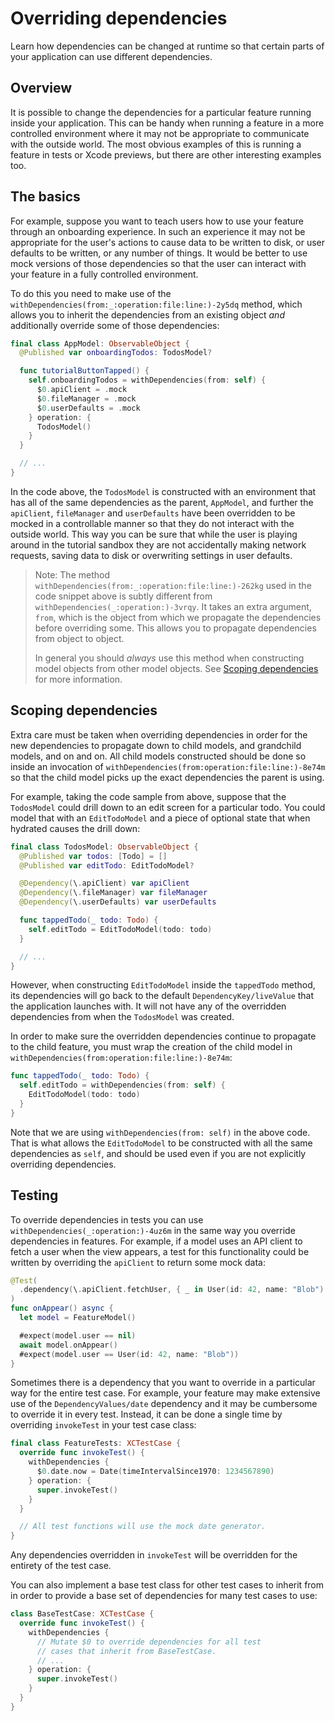# Overriding dependencies

Learn how dependencies can be changed at runtime so that certain parts of your application can use
different dependencies.

## Overview

It is possible to change the dependencies for a particular feature running inside your application.
This can be handy when running a feature in a more controlled environment where it may not be
appropriate to communicate with the outside world. The most obvious examples of this is running a
feature in tests or Xcode previews, but there are other interesting examples too.

## The basics

For example, suppose you want to teach users how to use your feature through an onboarding
experience. In such an experience it may not be appropriate for the user's actions to cause data to
be written to disk, or user defaults to be written, or any number of things. It would be better to
use mock versions of those dependencies so that the user can interact with your feature in a fully
controlled environment.

To do this you need to make use of the ``withDependencies(from:_:operation:file:line:)-2y5dq`` 
method, which allows you to inherit the dependencies from an existing object _and_ additionally
override some of those dependencies:

```swift
final class AppModel: ObservableObject {
  @Published var onboardingTodos: TodosModel?

  func tutorialButtonTapped() {
    self.onboardingTodos = withDependencies(from: self) {
      $0.apiClient = .mock
      $0.fileManager = .mock
      $0.userDefaults = .mock
    } operation: {
      TodosModel()
    }
  }

  // ...
}
```

In the code above, the `TodosModel` is constructed with an environment that has all of the same
dependencies as the parent, `AppModel`, and further the `apiClient`, `fileManager` and
`userDefaults` have been overridden to be mocked in a controllable manner so that they do not
interact with the outside world. This way you can be sure that while the user is playing around in
the tutorial sandbox they are not accidentally making network requests, saving data to disk or
overwriting settings in user defaults.

> Note: The method ``withDependencies(from:_:operation:file:line:)-262kg`` used in the code snippet
> above is subtly different from ``withDependencies(_:operation:)-3vrqy``. It takes an extra 
> argument, `from`, which is the object from which we propagate the dependencies before overriding 
> some. This allows you to propagate dependencies from object to object.
>
> In general you should _always_ use this method when constructing model objects from other model
> objects. See [Scoping dependencies](#Scoping-dependencies) for more information.

## Scoping dependencies

Extra care must be taken when overriding dependencies in order for the new dependencies to propagate
down to child models, and grandchild models, and on and on. All child models constructed should be
done so inside an invocation of ``withDependencies(from:operation:file:line:)-8e74m`` so
that the child model picks up the exact dependencies the parent is using.

For example, taking the code sample from above, suppose that the `TodosModel` could drill down to an
edit screen for a particular todo. You could model that with an `EditTodoModel` and a piece of
optional state that when hydrated causes the drill down:

```swift
final class TodosModel: ObservableObject {
  @Published var todos: [Todo] = []
  @Published var editTodo: EditTodoModel?

  @Dependency(\.apiClient) var apiClient
  @Dependency(\.fileManager) var fileManager
  @Dependency(\.userDefaults) var userDefaults

  func tappedTodo(_ todo: Todo) {
    self.editTodo = EditTodoModel(todo: todo)
  }

  // ...
}
```

However, when constructing `EditTodoModel` inside the `tappedTodo` method, its dependencies will go
back to the default ``DependencyKey/liveValue`` that the application launches with. It will not have
any of the overridden dependencies from when the `TodosModel` was created.

In order to make sure the overridden dependencies continue to propagate to the child feature, you
must wrap the creation of the child model in
``withDependencies(from:operation:file:line:)-8e74m``:

```swift
func tappedTodo(_ todo: Todo) {
  self.editTodo = withDependencies(from: self) {
    EditTodoModel(todo: todo)
  }
}
```

Note that we are using `withDependencies(from: self)` in the above code. That is what allows the
`EditTodoModel` to be constructed with all the same dependencies as `self`, and should be used
even if you are not explicitly overriding dependencies.

## Testing

To override dependencies in tests you can use ``withDependencies(_:operation:)-4uz6m`` in the
same way you override dependencies in features. For example, if a model uses an API client to fetch
a user when the view appears, a test for this functionality could be written by overriding the
`apiClient` to return some mock data:

```swift
@Test(
  .dependency(\.apiClient.fetchUser, { _ in User(id: 42, name: "Blob") })
)
func onAppear() async {
  let model = FeatureModel()

  #expect(model.user == nil)
  await model.onAppear()
  #expect(model.user == User(id: 42, name: "Blob"))
}
```

Sometimes there is a dependency that you want to override in a particular way for the entire test
case. For example, your feature may make extensive use of the ``DependencyValues/date`` dependency
and it may be cumbersome to override it in every test. Instead, it can be done a single time by
overriding `invokeTest` in your test case class:

```swift
final class FeatureTests: XCTestCase {
  override func invokeTest() {
    withDependencies {
      $0.date.now = Date(timeIntervalSince1970: 1234567890)
    } operation: {
      super.invokeTest()
    }
  }

  // All test functions will use the mock date generator.
}
```

Any dependencies overridden in `invokeTest` will be overridden for the entirety of the test case.

You can also implement a base test class for other test cases to inherit from in order to provide
a base set of dependencies for many test cases to use:

```swift
class BaseTestCase: XCTestCase {
  override func invokeTest() {
    withDependencies {
      // Mutate $0 to override dependencies for all test
      // cases that inherit from BaseTestCase.
      // ...
    } operation: {
      super.invokeTest()
    }
  }
}
```

[swift-identified-collections]: https://github.com/pointfreeco/swift-identified-collections
[environment-values-docs]: https://developer.apple.com/documentation/swiftui/environmentvalues
